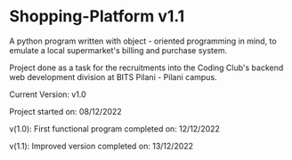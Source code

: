 # Shopping-Platform v1.1
A python program written with object - oriented programming in mind, to emulate a local supermarket's billing and purchase system.

Project done as a task for the recruitments into the Coding Club's backend web development division at BITS Pilani - Pilani campus.

Current Version: v1.0

Project started on: 08/12/2022

v(1.0): First functional program completed on: 12/12/2022

v(1.1): Improved version completed on: 13/12/2022 
